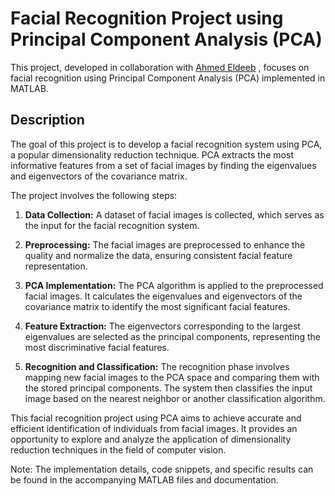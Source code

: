 # Facial Recognition Project using Principal Component Analysis (PCA)

This project, developed in collaboration with [Ahmed Eldeeb](https://github.com/Foxdanger1412)
, focuses on facial recognition using Principal Component Analysis (PCA) implemented in MATLAB.

## Description

The goal of this project is to develop a facial recognition system using PCA, a popular dimensionality reduction technique. PCA extracts the most informative features from a set of facial images by finding the eigenvalues and eigenvectors of the covariance matrix.

The project involves the following steps:

1. **Data Collection:** A dataset of facial images is collected, which serves as the input for the facial recognition system.

2. **Preprocessing:** The facial images are preprocessed to enhance the quality and normalize the data, ensuring consistent facial feature representation.

3. **PCA Implementation:** The PCA algorithm is applied to the preprocessed facial images. It calculates the eigenvalues and eigenvectors of the covariance matrix to identify the most significant facial features.

4. **Feature Extraction:** The eigenvectors corresponding to the largest eigenvalues are selected as the principal components, representing the most discriminative facial features.

5. **Recognition and Classification:** The recognition phase involves mapping new facial images to the PCA space and comparing them with the stored principal components. The system then classifies the input image based on the nearest neighbor or another classification algorithm.

This facial recognition project using PCA aims to achieve accurate and efficient identification of individuals from facial images. It provides an opportunity to explore and analyze the application of dimensionality reduction techniques in the field of computer vision.

Note: The implementation details, code snippets, and specific results can be found in the accompanying MATLAB files and documentation.
